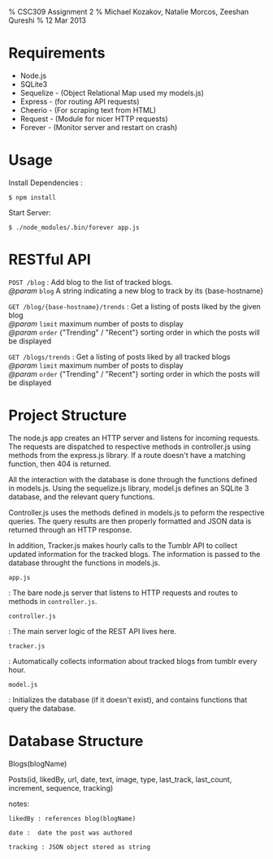 % CSC309 Assignment 2
% Michael Kozakov, Natalie Morcos, Zeeshan Qureshi
% 12 Mar 2013

Requirements
============

  + Node.js
  + SQLite3
  + Sequelize - (Object Relational Map used my models.js)
  + Express - (for routing API requests)
  + Cheerio - (For scraping text from HTML)
  + Request - (Module for nicer HTTP requests)
  + Forever - (Monitor server and restart on crash)

Usage
=====

Install Dependencies :

    $ npm install

Start Server:

    $ ./node_modules/.bin/forever app.js

RESTful API
===========

`POST /blog`
 :    Add blog to the list of tracked blogs. \
      *@param* `blog` A string indicating a new blog to track by its {base-hostname}

`GET /blog/{base-hostname}/trends`
 :    Get a listing of posts liked by the given blog \
      *@param* `limit` maximum number of posts to display \
      *@param* `order` {"Trending" / "Recent"} sorting order in which the posts will be displayed

`GET /blogs/trends`
 :    Get a listing of posts liked by all tracked blogs \
      *@param* `limit` maximum number of posts to display \
      *@param* `order` {"Trending" / "Recent"} sorting order in which the posts will be displayed


Project Structure
=================

The node.js app creates an HTTP server and listens for incoming requests.
The requests are dispatched to respective methods in controller.js using 
methods from the express.js library. If a route doesn't have a matching 
function, then 404 is returned.

All the interaction with the database is done through the functions defined
in models.js. Using the sequelize.js library, model.js defines an SQLite 3
database, and the relevant query functions.

Controller.js uses the methods defined in models.js to peform the respective
queries. The query results are then properly formatted and JSON data is 
returned through an HTTP response. 

In addition, Tracker.js makes hourly calls to the Tumblr API to collect
updated information for the tracked blogs. The information is passed
to the database throught the functions in models.js.



`app.js`

 :    The bare node.js server that listens to HTTP requests and routes to
      methods in `controller.js`.

`controller.js`

 :    The main server logic of the REST API lives here.

`tracker.js`

 :    Automatically collects information about tracked blogs from tumblr every hour.

`model.js`

 :    Initializes the database (if it doesn't exist), and contains functions that query the database.


Database Structure
==================

Blogs(blogName)

Posts(id, likedBy, url, date, text, image, type, last_track, last_count, increment, sequence, tracking)

  notes:

    likedBy : references blog(blogName)

    date :  date the post was authored

    tracking : JSON object stored as string 